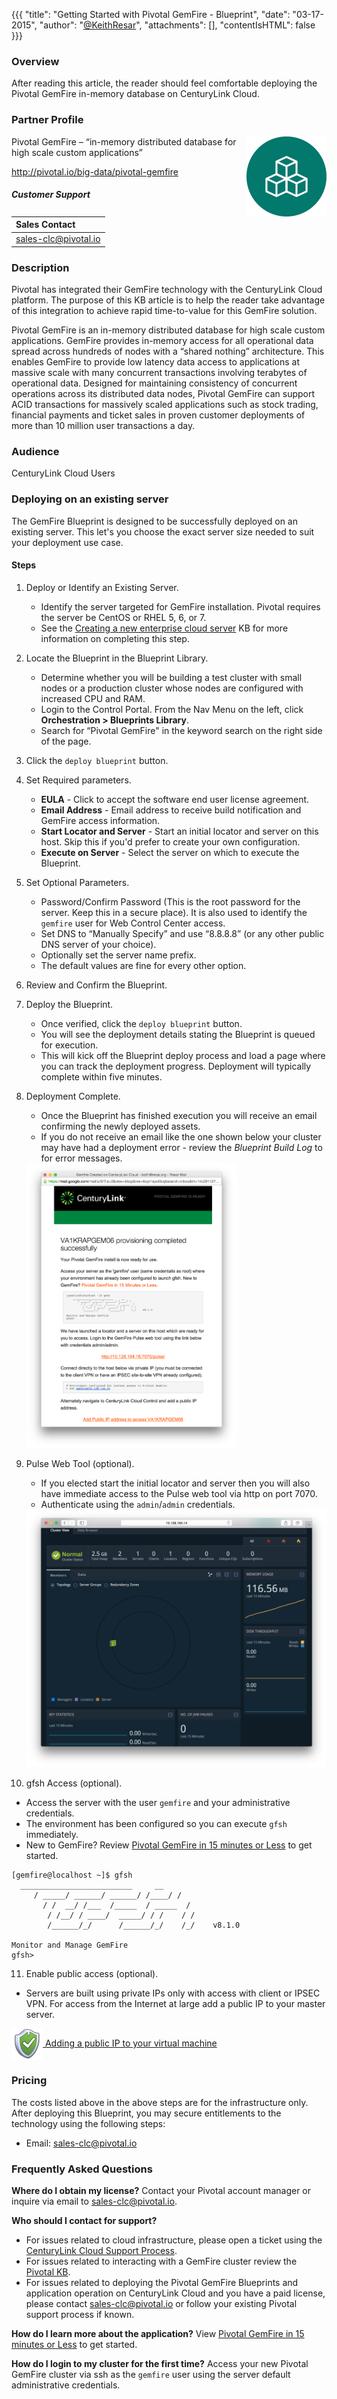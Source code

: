{{{
  "title": "Getting Started with Pivotal GemFire - Blueprint",
  "date": "03-17-2015",
  "author": "<a href='https://twitter.com/KeithResar'>@KeithResar</a>",
  "attachments": [],
  "contentIsHTML": false
}}}

### Overview
After reading this article, the reader should feel comfortable deploying the Pivotal GemFire in-memory database on CenturyLink Cloud.

### Partner Profile
<img src="../../images/pivotal_gemfire/product-pivotal-gemfire.png" style="border:0;float:right;">

Pivotal GemFire – “in-memory distributed database for high scale custom applications”

http://pivotal.io/big-data/pivotal-gemfire

##### Customer Support
|Sales Contact |
|:-	|
|sales-clc@pivotal.io |

### Description
Pivotal has integrated their GemFire technology with the CenturyLink Cloud platform. The purpose of this KB article is to help the reader take advantage of this integration to achieve rapid time-to-value for this GemFire solution.

Pivotal GemFire is an in-memory distributed database for high scale custom applications. GemFire provides in-memory access for all operational data spread across hundreds of nodes with a “shared nothing” architecture. This enables GemFire to provide low latency data access to applications at massive scale with many concurrent transactions involving terabytes of operational data. Designed for maintaining consistency of concurrent operations across its distributed data nodes, Pivotal GemFire can support ACID transactions for massively scaled applications such as stock trading, financial payments and ticket sales in proven customer deployments of more than 10 million user transactions a day.

### Audience
CenturyLink Cloud Users

### Deploying on an existing server
The GemFire Blueprint is designed to be successfully deployed on an existing server. This let's you choose the exact server size needed to suit your deployment use case.

#### Steps
1. Deploy or Identify an Existing Server.
   * Identify the server targeted for GemFire installation. Pivotal requires the server be CentOS or RHEL 5, 6, or 7.
   * See the [Creating a new enterprise cloud server](../../Servers/creating-a-new-enterprise-cloud-server.md) KB for more information on completing this step.

2. Locate the Blueprint in the Blueprint Library.
   * Determine whether you will be building a test cluster with small nodes or a production cluster whose nodes are configured with increased CPU and RAM.
   * Login to the Control Portal. From the Nav Menu on the left, click **Orchestration > Blueprints Library**.
   * Search for “Pivotal GemFire" in the keyword search on the right side of the page.

3. Click the `deploy blueprint` button.

4. Set Required parameters.
   * **EULA** - Click to accept the software end user license agreement.
   * **Email Address** - Email address to receive build notification and GemFire access information.
   * **Start Locator and Server** - Start an initial locator and server on this host. Skip this if you'd prefer to create your own configuration.
   * **Execute on Server** - Select the server on which to execute the Blueprint.

5. Set Optional Parameters.
   * Password/Confirm Password (This is the root password for the server. Keep this in a secure place). It is also used to identify the `gemfire` user for Web Control Center access.
   * Set DNS to “Manually Specify” and use “8.8.8.8” (or any other public DNS server of your choice).
   * Optionally set the server name prefix.
   * The default values are fine for every other option.

6. Review and Confirm the Blueprint.

7. Deploy the Blueprint.
   * Once verified, click the `deploy blueprint` button.
   * You will see the deployment details stating the Blueprint is queued for execution.
   * This will kick off the Blueprint deploy process and load a page where you can track the deployment progress. Deployment will typically complete within five minutes.

8. Deployment Complete.
   * Once the Blueprint has finished execution you will receive an email confirming the newly deployed assets.
   * If you do not receive an email like the one shown below your cluster may have had a deployment error - review the *Blueprint Build Log* to for error messages.
   <img src="../../images/pivotal_gemfire/deploy_complete_email.png" style="border:0;width:70%;">

9. Pulse Web Tool (optional).
   * If you elected start the initial locator and server then you will also have immediate access to the Pulse web tool via http on port 7070.
   * Authenticate using the `admin`/`admin` credentials.
   <img src="../../images/pivotal_gemfire/web_pulse.png" style="border:0;">

10. gfsh Access (optional).
   * Access the server with the user `gemfire` and your administrative credentials.
   * The environment has been configured so you can execute `gfsh` immediately.
   * New to GemFire? Review [Pivotal GemFire in 15 minutes or Less](http://gemfire.docs.pivotal.io/latest/userguide/index.html#getting_started/15_minute_quickstart_gfsh.html) to get started.

  ```
  [gemfire@localhost ~]$ gfsh
    _________________________     __
       / _____/ ______/ ______/ /____/ /
         / /  __/ /___  /_____  / _____  /
          / /__/ / ____/  _____/ / /    / /
          /______/_/      /______/_/    /_/    v8.1.0

  Monitor and Manage GemFire
  gfsh>
  ```

11. Enable public access (optional).
   * Servers are built using private IPs only with access with client or IPSEC VPN. For access from the Internet at large add a public IP to your master server.

  <a href="../../Network/how-to-add-public-ip-to-virtual-machine.md">
    <img style="border:0;width:50px;vertical-align:middle;" src="../../images/shared_assets/fw_icon.png">
    Adding a public IP to your virtual machine
  </a>

### Pricing
The costs listed above in the above steps are for the infrastructure only. After deploying this Blueprint, you may secure entitlements to the technology using the following steps:
* Email: sales-clc@pivotal.io

### Frequently Asked Questions
**Where do I obtain my license?**
Contact your Pivotal account manager or inquire via email to [sales-clc@pivotal.io](mailto:sales-clc@pivotal.io).

**Who should I contact for support?**
* For issues related to cloud infrastructure, please open a ticket using the [CenturyLink Cloud Support Process](../../Support/how-do-i-report-a-support-issue.md).
* For issues related to interacting with a GemFire cluster review the [Pivotal KB](https://support.pivotal.io/hc/en-us/categories/200072748-Pivotal-GemFire-Knowledge-Base).
* For issues related to deploying the Pivotal GemFire Blueprints and application operation on CenturyLink Cloud and you have a paid license, please contact sales-clc@pivotal.io or follow your existing Pivotal support process if known.

**How do I learn more about the application?**
View [Pivotal GemFire in 15 minutes or Less](http://gemfire.docs.pivotal.io/latest/userguide/index.html#getting_started/15_minute_quickstart_gfsh.html) to get started.

**How do I login to my cluster for the first time?**
Access your new Pivotal GemFire cluster via ssh as the `gemfire` user using the server default administrative credentials.
